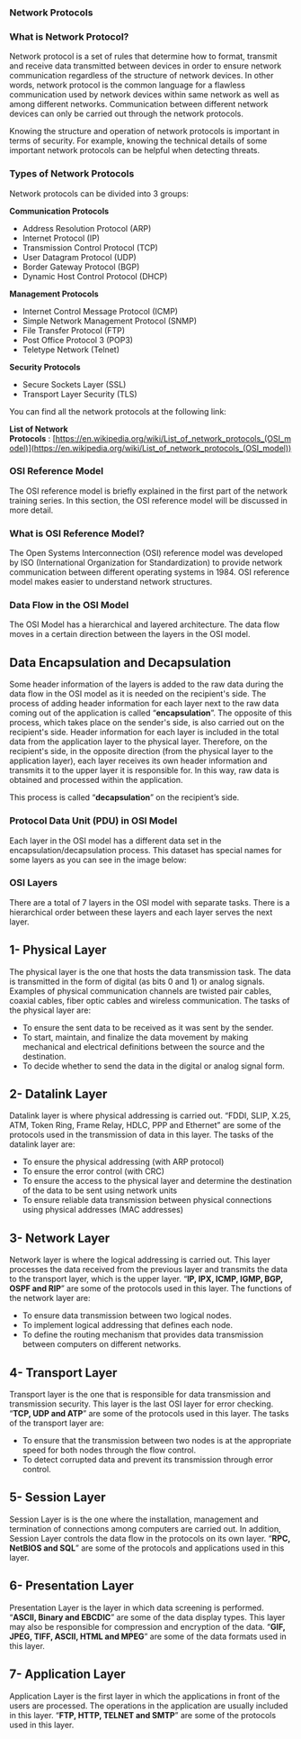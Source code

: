 ### Network Protocols

### What is Network Protocol?

Network protocol is a set of rules that determine how to format, transmit and receive data transmitted between devices in order to ensure network communication regardless of the structure of network devices. In other words, network protocol is the common language for a flawless communication used by network devices within same network as well as among different networks. Communication between different network devices can only be carried out through the network protocols.

  

Knowing the structure and operation of network protocols is important in terms of security. For example, knowing the technical details of some important network protocols can be helpful when detecting threats.

  

### Types of Network Protocols

Network protocols can be divided into 3 groups:


**Communication Protocols**

- Address Resolution Protocol (ARP)
- Internet Protocol (IP)
- Transmission Control Protocol (TCP)
- User Datagram Protocol (UDP)
- Border Gateway Protocol (BGP)
- Dynamic Host Control Protocol (DHCP)

  
**Management Protocols**

- Internet Control Message Protocol (ICMP)
- Simple Network Management Protocol (SNMP)
- File Transfer Protocol (FTP)
- Post Office Protocol 3 (POP3)
- Teletype Network (Telnet)

  
**Security Protocols**

- Secure Sockets Layer (SSL)
- Transport Layer Security (TLS)

You can find all the network protocols at the following link:

**List of Network Protocols** : [https://en.wikipedia.org/wiki/List_of_network_protocols_(OSI_model)](https://en.wikipedia.org/wiki/List_of_network_protocols_(OSI_model))


### OSI Reference Model

The OSI reference model is briefly explained in the first part of the network training series. In this section, the OSI reference model will be discussed in more detail.

  

### What is OSI Reference Model?

The Open Systems Interconnection (OSI) reference model was developed by ISO (International Organization for Standardization) to provide network communication between different operating systems in 1984. OSI reference model makes easier to understand network structures.

  

### Data Flow in the OSI Model

The OSI Model has a hierarchical and layered architecture. The data flow moves in a certain direction between the layers in the OSI model.

## Data Encapsulation and Decapsulation

  
  

Some header information of the layers is added to the raw data during the data flow in the OSI model as it is needed on the recipient's side. The process of adding header information for each layer next to the raw data coming out of the application is called “**encapsulation**”. The opposite of this process, which takes place on the sender's side, is also carried out on the recipient's side. Header information for each layer is included in the total data from the application layer to the physical layer. Therefore, on the recipient's side, in the opposite direction (from the physical layer to the application layer), each layer receives its own header information and transmits it to the upper layer it is responsible for. In this way, raw data is obtained and processed within the application.

This process is called “**decapsulation**” on the recipient’s side.

### Protocol Data Unit (PDU) in OSI Model

Each layer in the OSI model has a different data set in the encapsulation/decapsulation process. This dataset has special names for some layers as you can see in the image below:

### OSI Layers

There are a total of 7 layers in the OSI model with separate tasks. There is a hierarchical order between these layers and each layer serves the next layer.

  

## 1- Physical Layer

The physical layer is the one that hosts the data transmission task. The data is transmitted in the form of digital (as bits 0 and 1) or analog signals.
Examples of physical communication channels are twisted pair cables, coaxial cables, fiber optic cables and wireless communication. The tasks of the physical layer are:

- To ensure the sent data to be received as it was sent by the sender.
- To start, maintain, and finalize the data movement by making mechanical and electrical definitions between the source and the destination.
- To decide whether to send the data in the digital or analog signal form.
  

## 2- Datalink Layer

Datalink layer is where physical addressing is carried out. “FDDI, SLIP, X.25, ATM, Token Ring, Frame Relay, HDLC, PPP and Ethernet” are some of the protocols used in the transmission of data in this layer. The tasks of the datalink layer are:

- To ensure the physical addressing (with ARP protocol)
- To ensure the error control (with CRC)
- To ensure the access to the physical layer and determine the destination of the data to be sent using network units
- To ensure reliable data transmission between physical connections using physical addresses (MAC addresses)

  

## 3- Network Layer

Network layer is where the logical addressing is carried out. This layer processes the data received from the previous layer and transmits the data to the transport layer, which is the upper layer. “**IP, IPX, ICMP, IGMP, BGP, OSPF and RIP**” are some of the protocols used in this layer. The functions of the network layer are:

- To ensure data transmission between two logical nodes.
- To implement logical addressing that defines each node.
- To define the routing mechanism that provides data transmission between computers on different networks.

  

## 4- Transport Layer

Transport layer is the one that is responsible for data transmission and transmission security. This layer is the last OSI layer for error checking. “**TCP, UDP and ATP**” are some of the protocols used in this layer. The tasks of the transport layer are:

- To ensure that the transmission between two nodes is at the appropriate speed for both nodes through the flow control.
- To detect corrupted data and prevent its transmission through error control.

  

## 5- Session Layer

Session Layer is is the one where the installation, management and termination of connections among computers are carried out. In addition, Session Layer controls the data flow in the protocols on its own layer. “**RPC, NetBIOS and SQL**” are some of the protocols and applications used in this layer.

  

## 6- Presentation Layer

Presentation Layer is the layer in which data screening is performed. “**ASCII, Binary and EBCDIC**” are some of the data display types. This layer may also be responsible for compression and encryption of the data. “**GIF, JPEG, TIFF, ASCII, HTML and MPEG**” are some of the data formats used in this layer.

  

## 7- Application Layer

Application Layer is the first layer in which the applications in front of the users are processed. The operations in the application are usually included in this layer. “**FTP, HTTP, TELNET and SMTP**” are some of the protocols used in this layer.